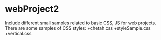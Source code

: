 # webProject2
Include different small samples related to basic CSS, JS for web projects.
There are some samples of CSS styles:
+chetah.css
+styleSample.css
+vertical.css
